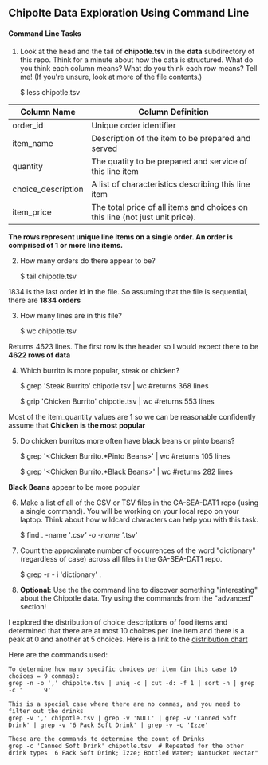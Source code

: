 ## Chipolte Data Exploration Using Command Line

#### Command Line Tasks

1) Look at the head and the tail of **chipotle.tsv** in the **data** subdirectory of this repo. Think for a minute about how the data is structured. What do you think each column means? What do you think each row means? Tell me! (If you're unsure, look at more of the file contents.)

    $ less chipotle.tsv

|Column Name|Column Definition|
|---|---|
|order_id|Unique order identifier|
|item_name|Description of the item to be prepared and served|
|quantity|The quatity to be prepared and service of this line item|
|choice_description|A list of characteristics describing this line item|
|item_price|The total price of all items and choices on this line (not just unit price).|

**The rows represent unique line items on a single order.  An order is comprised of 1 or more line items.**

2) How many orders do there appear to be?

    $ tail chipotle.tsv 

1834 is the last order id in the file.  So assuming that the file is sequential, there are **1834 orders**

3) How many lines are in this file?

    $ wc chipotle.tsv  
    
Returns 4623 lines.  The first row is the header so I would expect there to be **4622 rows of data**

4) Which burrito is more popular, steak or chicken?

    $ grep 'Steak Burrito' chipotle.tsv | wc           #returns 368 lines

    $ grip 'Chicken Burrito' chipotle.tsv | wc         #returns 553 lines

Most of the item_quantity values are 1 so we can be reasonable confidently assume that **Chicken is the most popular**

5) Do chicken burritos more often have black beans or pinto beans?

    $ grep '\<Chicken Burrito.*Pinto Beans\>' | wc     #returns 105 lines

    $ grep '\<Chicken Burrito.*Black Beans\>' | wc     #returns 282 lines

**Black Beans** appear to be more popular

6) Make a list of all of the CSV or TSV files in the GA-SEA-DAT1 repo (using a single command). You will be working on your local repo on your laptop.  Think about how wildcard characters can help you with this task.

    $ find . -name '*.csv' -o -name '*.tsv'

7) Count the approximate number of occurrences of the word "dictionary" (regardless of case) across all files in the GA-SEA-DAT1 repo.

    $ grep -r - i 'dictionary' .

8) **Optional:** Use the the command line to discover something "interesting" about the Chipotle data. Try using the commands from the "advanced" section!

I explored the distribution of choice descriptions of food items and determined that there are at most 10 choices per line item and there is a peak at 0 and another at 5 choices.  Here is a link to the [distribution chart](https://github.com/wayneheller/GA-DataScience/blob/master/Chipotle.xlsx)

Here are the commands used:

    To determine how many specific choices per item (in this case 10 choices = 9 commas):
    grep -n -o ',' chipolte.tsv | uniq -c | cut -d: -f 1 | sort -n | grep -c '      9'
    
    This is a special case where there are no commas, and you need to filter out the drinks
    grep -v ',' chipotle.tsv | grep -v 'NULL' | grep -v 'Canned Soft Drink' | grep -v '6 Pack Soft Drink' | grep -v -c 'Izze'
    
    These are the commands to determine the count of Drinks
    grep -c 'Canned Soft Drink' chipotle.tsv  # Repeated for the other drink types '6 Pack Soft Drink; Izze; Bottled Water; Nantucket Nectar"
    
    

